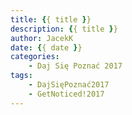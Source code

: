 ```yaml
---
title: {{ title }}
description: {{ title }}
author: JacekK
date: {{ date }}
categories:
    - Daj Się Poznać 2017
tags:
    - DajSięPoznać2017
    - GetNoticed!2017
---
```

